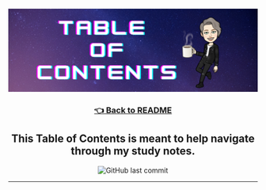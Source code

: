 ![table of contents img](./assets/tableofcontents.png)

<h3 align="center"><a href="./README.md">👈 Back to README</a><h3>

<h2 align="center"> This Table of Contents is meant to help navigate through my study notes.</h2>

<p align="center">
<img alt="GitHub last commit" src="https://img.shields.io/github/last-commit/HexxKing/data_structures_and_algorithms?color=blueviolet&style=for-the-badge">
</p>

---

